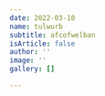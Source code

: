 ```yaml
---
date: 2022-03-10
name: tulwurb
subtitle: afcofwelban
isArticle: false
author: ''
image: ''
gallery: []

---
```

